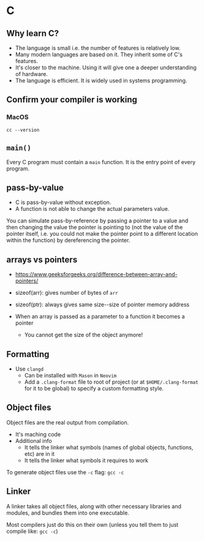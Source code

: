 # C 

## Why learn C?

- The language is small i.e. the number of features is relatively low.
- Many modern languages are based on it. They inherit some of C's features.
- It's closer to the machine. Using it will give one a deeper understanding of 
hardware. 
- The language is efficient. It is widely used in systems programming.

## Confirm your compiler is working

### MacOS

`cc --version`

## `main()`

Every C program must contain a `main` function.
It is the entry point of every program. 

## pass-by-value

- C is pass-by-value without exception. 
- A function is not able to change the actual parameters value.

You can simulate pass-by-reference by passing a pointer to a value and then
changing the value the pointer is pointing to (not the value of the pointer itself, 
i.e. you could not make the pointer point to a different location within the function)
by dereferencing the pointer. 

## arrays vs pointers

- https://www.geeksforgeeks.org/difference-between-array-and-pointers/

- sizeof(arr): gives number of bytes of `arr`
- sizeof(ptr): always gives same size--size of pointer memory address

- When an array is passed as a parameter to a function it becomes a pointer
  - You cannot get the size of the object anymore!

## Formatting

- Use `clangd`
  - Can be installed with `Mason` in `Neovim`
  - Add a `.clang-format` file to root of project (or at `$HOME/.clang-format` for it 
  to be global) to specify a custom formatting style.

## Object files

Object files are the real output from compilation. 

- It's maching code
- Additional info
  - It tells the linker what symbols (names of global objects, functions, etc)
  are in it
  - It tells the linker what symbols it requires to work 

To generate object files use the `-c` flag: `gcc -c`

## Linker 

A linker takes all object files, along with other necessary libraries and modules,
and bundles them into one executable.

Most compilers just do this on their own (unless you tell them to just compile 
like: `gcc -c`)

